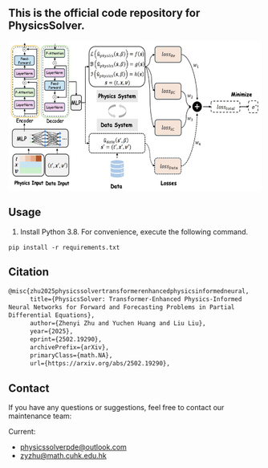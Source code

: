 ## This is the official code repository for PhysicsSolver.

<p align="center">
<img src=".\pic\overall.jpg" height = "300" alt="" align=center />
</p>

## Usage

1. Install Python 3.8. For convenience, execute the following command.

```
pip install -r requirements.txt

```

## Citation
```
@misc{zhu2025physicssolvertransformerenhancedphysicsinformedneural,
      title={PhysicsSolver: Transformer-Enhanced Physics-Informed Neural Networks for Forward and Forecasting Problems in Partial Differential Equations}, 
      author={Zhenyi Zhu and Yuchen Huang and Liu Liu},
      year={2025},
      eprint={2502.19290},
      archivePrefix={arXiv},
      primaryClass={math.NA},
      url={https://arxiv.org/abs/2502.19290}, 
```

## Contact
If you have any questions or suggestions, feel free to contact our maintenance team:

Current:
- physicssolverpde@outlook.com
- zyzhu@math.cuhk.edu.hk
